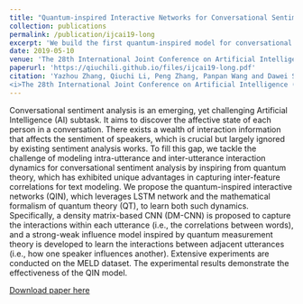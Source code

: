 ```yaml
---
title: "Quantum-inspired Interactive Networks for Conversational Sentiment Analysis"
collection: publications
permalink: /publication/ijcai19-long
excerpt: 'We build the first quantum-inspired model for conversational sentiment analysis.'
date: 2019-05-10
venue: 'The 28th International Joint Conference on Artificial Intelligence (IJCAI2019)'
paperurl: 'https://qiuchili.github.io/files/ijcai19-long.pdf'
citation: 'Yazhou Zhang, Qiuchi Li, Peng Zhang, Panpan Wang and Dawei Song (2019). &quot;Quantum-inspired Interactive Networks for Conversational Sentiment Analysis.&quot; 
<i>The 28th International Joint Conference on Artificial Intelligence (IJCAI2019)</i>.'
---
```

Conversational sentiment analysis is an emerging, yet challenging Artificial Intelligence (AI) subtask. It aims to discover the affective state of each person in a conversation. There exists a wealth of interaction information that affects the sentiment of speakers, which is crucial but largely ignored by existing sentiment analysis works. To fill this gap, we tackle the challenge of modeling intra-utterance and inter-utterance interaction dynamics for conversational sentiment analysis by inspiring from quantum theory, which has exhibited unique advantages in capturing inter-feature correlations for text modeling. We propose the quantum-inspired interactive networks (QIN), which leverages LSTM network and the mathematical formalism of quantum theory (QT), to learn both such dynamics. Specifically, a density matrix-based CNN (DM-CNN) is proposed to capture the interactions within each utterance (i.e., the correlations between words), and a strong-weak influence model inspired by quantum measurement theory is developed to learn the interactions between adjacent utterances (i.e., how one speaker influences another). Extensive experiments are conducted on the MELD dataset. The experimental results demonstrate the effectiveness of the QIN model.

[Download paper here](https://qiuchili.github.io/files/acl15-workshop.pdf)

